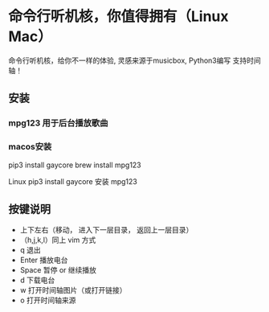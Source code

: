 # 命令行听机核，你值得拥有（Linux Mac）

命令行听机核，给你不一样的体验, 灵感来源于musicbox, Python3编写
支持时间轴！

## 安装

### mpg123 用于后台播放歌曲

### macos安装

  pip3 install gaycore
  brew install mpg123

Linux
  pip3 install gaycore
  安装 mpg123
  

## 按键说明

- 上下左右（移动， 进入下一层目录， 返回上一层目录）
- （h,j,k,l）同上 vim 方式
- q 退出
- Enter 播放电台
- Space 暂停 or 继续播放
- d 下载电台
- w 打开时间轴图片（或打开链接）
- o 打开时间轴来源
